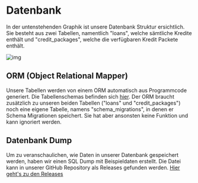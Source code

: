 # Datenbank

In der untenstehenden Graphik ist unsere Datenbank Struktur ersichtlich. Sie besteht aus zwei Tabellen, namentlich "loans", welche sämtliche Kredite enthält und "credit_packages", welche die verfügbaren Kredit Packete enthält.

![img](https://cdn.discordapp.com/attachments/973475824546230292/973572557070549042/unknown.png)

## ORM (Object Relational Mapper)

Unsere Tabellen werden von einem ORM automatisch aus Programmcode generiert. Die Tabellenschemas befinden sich [hier](https://github.com/3n3a-school/m307/blob/master/lib/m307/credit). Der ORM braucht zusätzlich zu unseren beiden Tabellen ("loans" und "credit_packages") noch eine eigene Tabelle, namens "schema_migrations", in denen er Schema Migrationen speichert. Sie hat aber ansonsten keine Funktion und kann ignoriert werden.

## Datenbank Dump

Um zu veranschaulichen, wie Daten in unserer Datenbank gespeichert werden, haben wir einen SQL Dump mit Beispieldaten erstellt. Die Datei kann in unserer GitHub Repository als Releases gefunden werden. [Hier geht's zu den Releases](https://github.com/3n3a-school/m307/releases)

